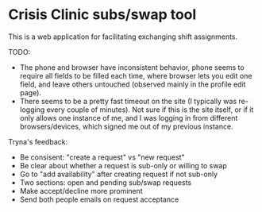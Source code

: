 # Crisis Clinic subs/swap tool

This is a web application for facilitating exchanging shift assignments.

TODO:
* The phone and browser have inconsistent behavior, phone seems to require all fields to be filled each time, where browser lets you edit one field, and leave others untouched (observed mainly in the profile edit page).
* There seems to be a pretty fast timeout on the site (I typically was re-logging every couple of minutes).  Not sure if this is the site itself, or if it only allows one instance of me, and I was logging in from different browsers/devices, which signed me out of my previous instance.

Tryna's feedback:
* Be consisent: "create a request" vs "new request"
* Be clear about whether a request is sub-only or willing to swap
* Go to "add availability" after creating request if not sub-only
* Two sections: open and pending sub/swap requests
* Make accept/decline more prominent
* Send both people emails on request acceptance